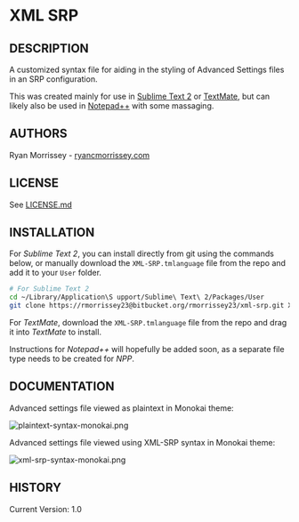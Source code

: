 # XML SRP

## DESCRIPTION
A customized syntax file for aiding in the styling of Advanced Settings files in an SRP configuration.

This was created mainly for use in [Sublime Text 2](http://www.sublimetext.com/2) or [TextMate](http://macromates.com/), but can likely also be used in [Notepad++](http://notepad-plus-plus.org/) with some massaging.

## AUTHORS
Ryan Morrissey - [ryancmorrissey.com](http://ryancmorrissey.com)

## LICENSE
See [LICENSE.md](LICENSE.md)

## INSTALLATION
For _Sublime Text 2_, you can install directly from git using the commands below, or manually download the `XML-SRP.tmlanguage` file from the repo and add it to your `User` folder.

```bash
# For Sublime Text 2
cd ~/Library/Application\S upport/Sublime\ Text\ 2/Packages/User
git clone https://rmorrissey23@bitbucket.org/rmorrissey23/xml-srp.git XML-SRP

```

For _TextMate_, download the `XML-SRP.tmlanguage` file from the repo and drag it into _TextMate_ to install.

Instructions for _Notepad++_ will hopefully be added soon, as a separate file type needs to be created for _NPP_. 

## DOCUMENTATION
Advanced settings file viewed as plaintext in Monokai theme:

![plaintext-syntax-monokai.png](https://bitbucket.org/rmorrissey23/xml-srp/downloads/plaintext-syntax-monokai.png)

Advanced settings file viewed using XML-SRP syntax in Monokai theme:

![xml-srp-syntax-monokai.png](https://bitbucket.org/rmorrissey23/xml-srp/raw/27bde563088f97b2dcda49f969b680bfeed0bb11/archive/xml-srp-syntax-monokai.png)

## HISTORY
Current Version: 1.0
